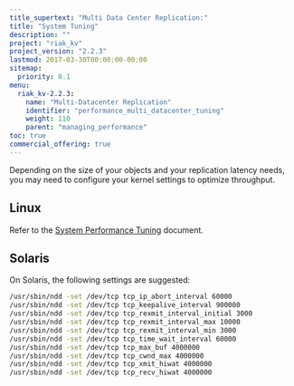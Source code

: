 ```yaml
---
title_supertext: "Multi Data Center Replication:"
title: "System Tuning"
description: ""
project: "riak_kv"
project_version: "2.2.3"
lastmod: 2017-03-30T00:00:00-00:00
sitemap:
  priority: 0.1
menu:
  riak_kv-2.2.3:
    name: "Multi-Datacenter Replication"
    identifier: "performance_multi_datacenter_tuning"
    weight: 110
    parent: "managing_performance"
toc: true
commercial_offering: true
---
```


[perf index]: {{<baseurl>}}riak/kv/2.2.3/using/performance

Depending on the size of your objects and your replication latency
needs, you may need to configure your kernel settings to optimize
throughput.

## Linux

Refer to the [System Performance Tuning][perf index] document.

## Solaris

On Solaris, the following settings are suggested:

```bash
/usr/sbin/ndd -set /dev/tcp tcp_ip_abort_interval 60000
/usr/sbin/ndd -set /dev/tcp tcp_keepalive_interval 900000
/usr/sbin/ndd -set /dev/tcp tcp_rexmit_interval_initial 3000
/usr/sbin/ndd -set /dev/tcp tcp_rexmit_interval_max 10000
/usr/sbin/ndd -set /dev/tcp tcp_rexmit_interval_min 3000
/usr/sbin/ndd -set /dev/tcp tcp_time_wait_interval 60000
/usr/sbin/ndd -set /dev/tcp tcp_max_buf 4000000
/usr/sbin/ndd -set /dev/tcp tcp_cwnd_max 4000000
/usr/sbin/ndd -set /dev/tcp tcp_xmit_hiwat 4000000
/usr/sbin/ndd -set /dev/tcp tcp_recv_hiwat 4000000
```
